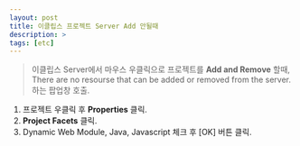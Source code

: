 ```yaml
---
layout: post
title: 이클립스 프로젝트 Server Add 안될때
description: >
tags: [etc]
---
```


> 이클립스 Server에서 마우스 우클릭으로 프로젝트를 **Add and Remove** 할때, 
> There are no resourse that can be added or removed from the server. 하는 팝업창 호출.

1. 프로젝트 우클릭 후 **Properties** 클릭.
2. **Project Facets** 클릭.
3. Dynamic Web Module, Java, Javascript 체크 후 [OK] 버튼 클릭.


